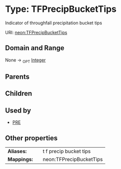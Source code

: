 
# Type: TFPrecipBucketTips


Indicator of throughfall precipitation bucket tips

URI: [neon:TFPrecipBucketTips](https://data.neonscience.org/TFPrecipBucketTips)


## Domain and Range

None ->  <sub>OPT</sub> [Integer](types/Integer.md)

## Parents


## Children


## Used by

 * [PRE](PRE.md)

## Other properties

|  |  |  |
| --- | --- | --- |
| **Aliases:** | | t f precip bucket tips |
| **Mappings:** | | neon:TFPrecipBucketTips |

